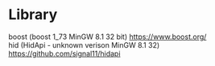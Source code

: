 # Library
 
boost (boost 1_73 MinGW 8.1 32 bit) https://www.boost.org/  </br>
hid (HidApi - unknown verison MinGW 8.1 32) https://github.com/signal11/hidapi 